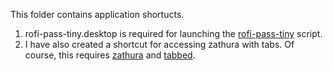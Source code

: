 This folder contains application shortucts.

1. rofi-pass-tiny.desktop is required for launching the [rofi-pass-tiny](https://github.com/isaackwy/desktop-preferences/blob/master/dotfiles/bin/rofi-pass-tiny) script.
2. I have also created a shortcut for accessing zathura with tabs. Of course, this requires [zathura](https://pwmt.org/projects/zathura/) and [tabbed](https://tools.suckless.org/tabbed/).
